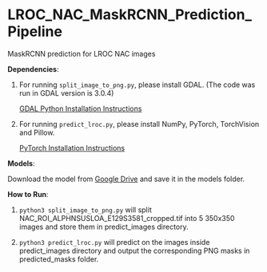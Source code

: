 # LROC_NAC_MaskRCNN_Prediction_Pipeline
MaskRCNN prediction for LROC NAC images

**Dependencies**:

1. For running `split_image_to_png.py`, please install GDAL. (The code was run in GDAL version is 3.0.4)

     [GDAL Python Installation Instructions](https://mothergeo-py.readthedocs.io/en/latest/development/how-to/gdal-ubuntu-pkg.html/)


2. For running `predict_lroc.py`, please install NumPy, PyTorch, TorchVision and Pillow.

    [PyTorch Installation Instructions](https://pytorch.org/get-started/locally/)

**Models**:

Download the model from [Google Drive](https://drive.google.com/file/d/1dxYDWb1zZ3vvlUJA11mHxskTfD4hgBJT/view?usp=sharing) and save it in the models folder. 

**How to Run**:

1. `python3 split_image_to_png.py` will split NAC_ROI_ALPHNSUSLOA_E129S3581_cropped.tif into 5 350x350 images and store them in predict_images directory.

2. `python3 predict_lroc.py` will predict on the images inside predict_images directory and output the corresponding PNG masks in predicted_masks folder.

